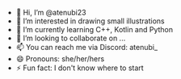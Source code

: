 - 👋 Hi, I’m @atenubi23
- 👀 I’m interested in drawing small illustrations
- 🌱 I’m currently learning C++, Kotlin and Python
- 💞️ I’m looking to collaborate on ...
- 📫 You can reach me via Discord: atenubi_
- 😄 Pronouns: she/her/hers
- ⚡ Fun fact: I don't know where to start

<!---
atenubi23/atenubi23 is a ✨ special ✨ repository because its `README.md` (this file) appears on your GitHub profile.
You can click the Preview link to take a look at your changes.
--->
